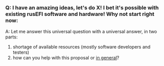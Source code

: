 ### Q: I have an amazing ideas, let's do X! I bet it's possible with existing rusEFI software and hardware! Why not start right now:

A: Let me answer this universal question with a universal answer, in two parts:
   
   1) shortage of available resources (mostly software developers and testers)
   2) how can you help with this proposal or [in general](HOWTO-help-rusEfi)?


